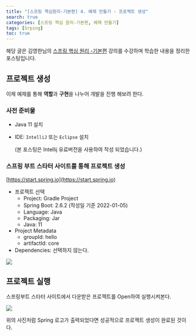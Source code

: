 ```yaml
---
title: "[스프링 핵심원리-기본편] 4. 예제 만들기 - 프로젝트 생성"
search: true
categories: [스프링 핵심 원리-기본편, 예제 만들기]
tags: [Srping]
toc: true
---
```




해당 글은 김영한님의 [스프링 핵심 원리 -기본편](https://www.inflearn.com/course/%EC%8A%A4%ED%94%84%EB%A7%81-%ED%95%B5%EC%8B%AC-%EC%9B%90%EB%A6%AC-%EA%B8%B0%EB%B3%B8%ED%8E%B8/dashboard) 강의를 수강하며 학습한 내용을 정리한 포스팅입니다.



## 프로젝트 생성

이제 예제를 통해 **역할**과 **구현**을 나누어 개발을 진행 해보려 한다.



### 사전 준비물

- Java 11 설치

- IDE: `IntelliJ` 또는 `Eclipse` 설치

  (본 포스팅은 Intellij 유료버전을 사용하여 작성 되었습니다.)



### 스프링 부트 스타터 사이트를 통해 프로젝트 생성

[https://start.spring.io](https://start.spring.io)



- 프로젝트 선택
  - Project: Gradle Project
  - Spring Boot: 2.6.2 (작성일 기준 2022-01-05)
  - Language: Java
  - Packaging: Jar
  - Java: 11
- Project Metadata
  - groupId: hello
  - artifactId: core
- Dependencies: 선택하지 않는다.


![]({{site.url}}/assets/img/post/spring/2022-01-05-spring04/project.PNG)



## 프로젝트 실행

스프링부트 스타터 사이트에서 다운받은 프로젝트를 Open하여 실행시켜본다.

![]({{site.url}}/assets/img/post/spring/2022-01-05-spring04\buildAndRun.png)

위의 사진처럼 Spring 로고가 출력되었다면 성공적으로 프로젝트 생성이 완료된 것이다.
